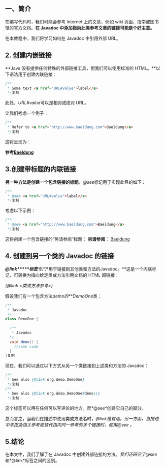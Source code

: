 ## 一、简介

在编写代码时，我们可能会参考 Internet 上的文章，例如 wiki 页面、指南或图书馆的官方文档。**在 Javadoc 中添加指向此类参考文章的链接可能是个好主意。**

在本教程中，我们将学习如何在 Javadoc 中引用外部 URL。

## 2. 创建内嵌链接

**Java 没有提供任何特殊的外部链接工具，但我们可以使用标准的 HTML。**以下语法用于创建内联链接：

```java
/**
 * Some text <a href="URL#value">label</a> 
 */复制
```

此处，*URL#value*可以是相对或绝对 URL。

让我们考虑一个例子：

```java
/** 
 * Refer to <a href="http://www.baeldung.com">Baeldung</a> 
 */复制
```

这将呈现为：

**参考[Baeldung](https://www.baeldung.com/)**

## 3.创建带标题的内联链接

**另一种方法是创建一个包含链接的标题。***@see*标记用于实现此目的如下：

```java
/**
 * @see <a href="URL#value">label</a>
 */复制
```

考虑以下示例：

```java
/**
 * @see <a href="http://www.baeldung.com">Baeldung</a> 
 */复制
```

这将创建一个包含链接的“另请参阅”标题：
**另请参阅：**
[Baeldung](https://www.baeldung.com/)

## 4. 创建到另一个类的 Javadoc 的链接

***@link\*****标签**专门**用于链接到其他类和方法的Javadoc。**这是一个内联标记，可转换为指向给定类或方法引用文档的 HTML 超链接：

*{@link <类或方法参考>}*

假设我们有一个包含方法*demo的**DemoOne*类：

```java
/** 
 * Javadoc
 */
class DemoOne {
  
  /**
   * Javadoc
  */
  void demo() {
    //some code
  }
}复制
```

现在，我们可以通过以下方式从另一个类链接到上述类和方法的 Javadoc：

```java
/** 
 * See also {@link org.demo.DemoOne}
 */复制
/**
 * See also {@link org.demo.DemoOne#demo()}
 */复制
```

这个标签可以用在任何可以写评论的地方，而*@see*创建它自己的部分。

总而言之，当我们在描述中使用类或方法名时，*@link是首选。*另一方面，当描述中未提及相关参考或替代指向同一参考的多个链接时，使用*@see 。*

## 5.结论

在本文中，我们了解了在 Javadoc 中创建外部链接的方法。*我们还研究了@see*和*@link*标签之间的区别。